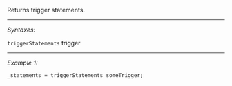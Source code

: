 Returns trigger statements.


---
*Syntaxes:*

`triggerStatements` trigger

---
*Example 1:*

```sqf
_statements = triggerStatements someTrigger;
```